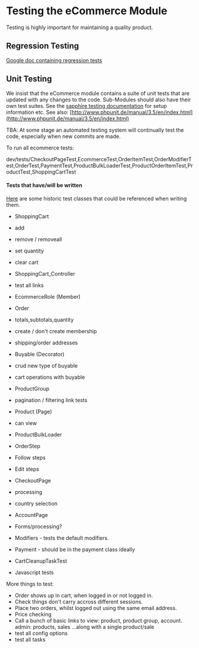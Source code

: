 Testing the eCommerce Module
============================
Testing is highly important for maintaining a quality product.

Regression Testing
------------------
[Google doc containing regression tests](https://spreadsheets.google.com/ccc?key=0AtHUrSaBxJY8dG8teWVNTFYzbThZYUhhLTNmT0FiUHc&hl=en)

Unit Testing
------------
We insist that the eCommerce module contains a suite of unit tests that are updated with any changes to the code. Sub-Modules should also have their own test suites.
See the [sapphire testing documentation](http://doc.silverstripe.org/sapphire/en/topics/testing/index) for setup information etc.
See also: [http://www.phpunit.de/manual/3.5/en/index.html](http://www.phpunit.de/manual/3.5/en/index.html)


TBA: At some stage an automated testing system will continually test the code, especially when new commits are made.

To run all ecommerce tests:

dev/tests/CheckoutPageTest,EcommerceTest,OrderItemTest,OrderModifierTest,OrderTest,PaymentTest,ProductBulkLoaderTest,ProductOrderItemTest,ProductTest,ShoppingCartTest

#### Tests that have/will be written
[Here](http://code.google.com/p/silverstripe-ecommerce/source/browse/?r=1000#svn%2Ftrunk%2Ftests) are some historic test classes that could be referenced when writing them.

 - ShoppingCart
  - add
  - remove / removeall
  - set quantity
  - clear cart
 - ShoppingCart_Controller
  - test all links
 - EcommerceRole (Member)
 - Order
  - totals,subtotals,quantity
  - create / don't create membership
  - shipping/order addresses
 - Buyable (Decorator)
  - crud new type of buyable
  - cart operations with buyable
 - ProductGroup
  - pagination / filtering link tests
 - Product (Page)
  - can view
 - ProductBulkLoader
 - OrderStep
  - Follow steps
  - Edit steps
 - CheckoutPage
  - processing
  - country selection
 - AccountPage
 - Forms/processing?
 - Modifiers - tests the default modifiers.
 - Payment - should be in the payment class ideally
 - CartCleanupTaskTest
 
 - Javascript tests
 

More things to test:

 - Order shows up in cart, when logged in or not logged in.
 - Check things don't carry accross different sessions.
 - Place two orders, whilst logged out using the same email address.
 - Price checking
 - Call a bunch of basic links to view: product, product group, account. admin: products, sales ...along with a single product/sale
 - test all config options
 - test all tasks
